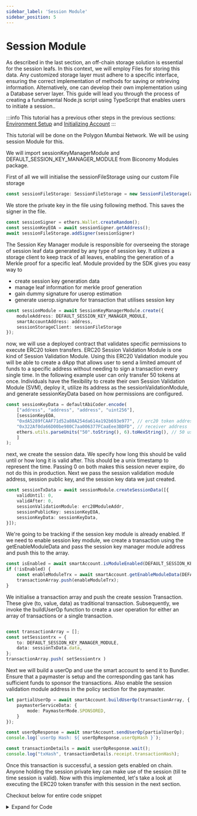 ```yaml
---
sidebar_label: 'Session Module'
sidebar_position: 5
---
```

# Session Module

As described in the last section, an off-chain storage solution is essential for the session leafs. In this context, we will employ Files for storing this data. Any customized storage layer must adhere to a specific interface, ensuring the correct implementation of methods for saving or retrieving information. Alternatively, one can develop their own implementation using a Database server layer. This guide will lead you through the process of creating a fundamental Node.js script using TypeScript that enables users to initiate a session..

:::info This tutorial has a previous other steps in the previous sections:
[Environment Setup](environmentsetup) and
[Initializing Account](initializeaccount)
 :::

This tutorial will be done on the Polygon Mumbai Network. We will be using session Module for this.

We will import sessionKeyManagerModule and DEFAULT_SESSION_KEY_MANAGER_MODULE from Biconomy Modules package.

First of all we will initialise the sessionFileStorage using our custom File storage

```typescript
const sessionFileStorage: SessionFileStorage = new SessionFileStorage(address)
```

We store the private key in the file using following method. This saves the signer in the file.

```typescript
const sessionSigner = ethers.Wallet.createRandom();
const sessionKeyEOA = await sessionSigner.getAddress();
await sessionFileStorage.addSigner(sessionSigner)
```

The Session Key Manager module is responsible for overseeing the storage of session leaf data generated by any type of session key. It utilizes a storage client to keep track of all leaves, enabling the generation of a Merkle proof for a specific leaf. Module provided by the SDK gives you easy way to

* create session key generation data
* manage leaf information for merkle proof generation
* gain dummy signature for userop estimation
* generate userop.signature for transaction that utilises session key


```typescript
const sessionModule = await SessionKeyManagerModule.create({
	moduleAddress: DEFAULT_SESSION_KEY_MANAGER_MODULE,
	smartAccountAddress: address,
	sessionStorageClient: sessionFileStorage
});
```

now, we will use a deployed contract that validates specific permissions to execute ERC20 token transfers. ERC20 Session Validation Module is one kind of Session Validation Module. Using this ERC20 Validation module you will be able to create a dApp that allows user to send a limited amount of funds to a specific address without needing to sign a transaction every single time. In the following example user can only transfer 50 tokens at once. Individuals have the flexibility to create their own Session Validation Module (SVM), deploy it, utilize its address as the sessionValidationModule, and generate sessionKeyData based on how permissions are configured.

```typescript
const sessionKeyData = defaultAbiCoder.encode(
	["address", "address", "address", "uint256"],
	[sessionKeyEOA,
	"0xdA5289fCAAF71d52a80A254da614a192b693e977", // erc20 token address
	"0x322Af0da66D00be980C7aa006377FCaaEee3BDFD", // receiver address
	ethers.utils.parseUnits("50".toString(), 6).toHexString(), // 50 usdc amount
	]
);
```

next, we create the session data. We specify how long this should be valid until or how long it is valid after. This should be a unix timestamp to represent the time. Passing 0 on both makes this session never expire, do not do this in production. Next we pass the session validation module address, session public key, and the session key data we just created.


```typescript
const sessionTxData = await sessionModule.createSessionData([{
	validUntil: 0,
	validAfter: 0,
	sessionValidationModule: erc20ModuleAddr,
	sessionPublicKey: sessionKeyEOA,
	sessionKeyData: sessionKeyData,
}]);

```

We're going to be tracking if the session key module is already enabled. If we need to enable session key module, we create a transaction using the getEnableModuleData and pass the session key manager module address and push this to the array.

```typescript
const isEnabled = await smartAccount.isModuleEnabled(DEFAULT_SESSION_KEY_MANAGER_MODULE)
if (!isEnabled) {
	const enableModuleTrx = await smartAccount.getEnableModuleData(DEFAULT_SESSION_KEY_MANAGER_MODULE);
	transactionArray.push(enableModuleTrx);
}	
```

We initialise a transaction array and push the create session Transaction. These give (to, value, data) as traditional transaction. Subsequently, we invoke the buildUserOp function to create a user operation for either an array of transactions or a single transaction.

```typescript

const transactionArray = [];
const setSessiontrx = {
	to: DEFAULT_SESSION_KEY_MANAGER_MODULE, 
	data: sessionTxData.data,
};
transactionArray.push( setSessiontrx )

```

Next we will build a userOp and use the smart account to send it to Bundler. Ensure that a paymaster is setup and the corresponding gas tank has sufficient funds to sponsor the transactions. Also enable the session validation module address in the policy section for the paymaster.

```typescript
let partialUserOp = await smartAccount.buildUserOp(transactionArray, {
	paymasterServiceData: {
		mode: PaymasterMode.SPONSORED,
	}
});

const userOpResponse = await smartAccount.sendUserOp(partialUserOp);
console.log(`userOp Hash: ${ userOpResponse.userOpHash }`);

const transactionDetails = await userOpResponse.wait();
console.log("txHash", transactionDetails.receipt.transactionHash);
```
Once this transaction is successful, a session gets enabled on chain. Anyone holding the session private key can make use of the session (till te time session is valid). Now with this implemented, let's take a look at executing the ERC20 token transfer with this session in the next section. 


Checkout below for entire code snippet
<details>
<summary> Expand for Code </summary>

```typescript

import { defaultAbiCoder } from "ethers/lib/utils";
import { ECDSAOwnershipValidationModule, DEFAULT_ECDSA_OWNERSHIP_MODULE, SessionKeyManagerModule, DEFAULT_SESSION_KEY_MANAGER_MODULE } from "@biconomy/modules";
import { config } from "dotenv"
import { IBundler, Bundler } from '@biconomy/bundler'
import { BiconomySmartAccountV2, DEFAULT_ENTRYPOINT_ADDRESS } from "@biconomy/account"
import { Wallet, providers, ethers } from 'ethers'
import { ChainId } from "@biconomy/core-types"
import
	{
		IPaymaster,
		BiconomyPaymaster,
		PaymasterMode,
	} from '@biconomy/paymaster'
import { SessionFileStorage } from "./customSession";

let smartAccount: BiconomySmartAccountV2
let address: string

config();

const bundler: IBundler = new Bundler( {
	bundlerUrl:
		"https://bundler.biconomy.io/api/v2/80001/nJPK7B3ru.dd7f7861-190d-41bd-af80-6877f74b8f44",
	chainId: ChainId.POLYGON_MUMBAI,
	entryPointAddress: DEFAULT_ENTRYPOINT_ADDRESS,
} );

console.log( { ep: DEFAULT_ENTRYPOINT_ADDRESS } );

const paymaster: IPaymaster = new BiconomyPaymaster( {
	paymasterUrl:
		"https://paymaster.biconomy.io/api/v1/80001/HvwSf9p7Q.a898f606-37ed-48d7-b79a-cbe9b228ce43",
} );

const provider = new providers.JsonRpcProvider(
	"https://rpc.ankr.com/polygon_mumbai"
);
const wallet = new Wallet( process.env.PRIVATE_KEY || "", provider );

async function createAccount ()
{
	const module = await ECDSAOwnershipValidationModule.create( {
		signer: wallet,
		moduleAddress: DEFAULT_ECDSA_OWNERSHIP_MODULE
	} )
	let biconomySmartAccount = await BiconomySmartAccountV2.create( {
		chainId: ChainId.POLYGON_MUMBAI,
		bundler: bundler,
		paymaster: paymaster,
		entryPointAddress: DEFAULT_ENTRYPOINT_ADDRESS,
		defaultValidationModule: module,
		activeValidationModule: module
	} )
	address = await biconomySmartAccount.getAccountAddress()
	console.log( address )
	smartAccount = biconomySmartAccount;

	return biconomySmartAccount;
}


const createSession = async () =>
{
	await createAccount();
	try
	{
		const erc20ModuleAddr = "0x000000D50C68705bd6897B2d17c7de32FB519fDA"
		// -----> setMerkle tree tx flow
		// create dapp side session key
		const sessionSigner = ethers.Wallet.createRandom();
		const sessionKeyEOA = await sessionSigner.getAddress();
		console.log( "sessionKeyEOA", sessionKeyEOA );
		const sessionFileStorage: SessionFileStorage = new SessionFileStorage( address )

		// generate sessionModule
		console.log( "Adding session signer", sessionSigner.publicKey, sessionSigner );

		await sessionFileStorage.addSigner( sessionSigner )
		const sessionModule = await SessionKeyManagerModule.create( {
			moduleAddress: DEFAULT_SESSION_KEY_MANAGER_MODULE,
			smartAccountAddress: address,
			sessionStorageClient: sessionFileStorage
		} );

		// cretae session key data
		const sessionKeyData = defaultAbiCoder.encode(
			[ "address", "address", "address", "uint256" ],
			[
				sessionKeyEOA,
				"0xdA5289fCAAF71d52a80A254da614a192b693e977", // erc20 token address
				"0x322Af0da66D00be980C7aa006377FCaaEee3BDFD", // receiver address
				ethers.utils.parseUnits( "50".toString(), 6 ).toHexString(), // 50 usdc amount
			]
		);
		const sessionTxData = await sessionModule.createSessionData( [
			{
				validUntil: 0,
				validAfter: 0,
				sessionValidationModule: erc20ModuleAddr,
				sessionPublicKey: sessionKeyEOA,
				sessionKeyData: sessionKeyData,
			},
		] );

		// tx to set session key
		const setSessiontrx = {
			to: DEFAULT_SESSION_KEY_MANAGER_MODULE, // session manager module address
			data: sessionTxData.data,
		};

		const transactionArray = [];

		
		const isEnabled = await smartAccount.isModuleEnabled( DEFAULT_SESSION_KEY_MANAGER_MODULE )
		if ( !isEnabled )
		{
			const enableModuleTrx = await smartAccount.getEnableModuleData(
				DEFAULT_SESSION_KEY_MANAGER_MODULE
			);
			transactionArray.push( enableModuleTrx );
		}
		
		transactionArray.push( setSessiontrx )
		let partialUserOp = await smartAccount.buildUserOp( transactionArray, {
			paymasterServiceData: {
				mode: PaymasterMode.SPONSORED,
			}
		} );
		console.log( partialUserOp )
		const userOpResponse = await smartAccount.sendUserOp(
			partialUserOp
		);
		console.log( `userOp Hash: ${ userOpResponse.userOpHash }` );
		const transactionDetails = await userOpResponse.wait();
		console.log( "txHash", transactionDetails.receipt.transactionHash );

	} catch ( err: any ) {
		console.error( err )
	}

}

createSession();


```
</details>